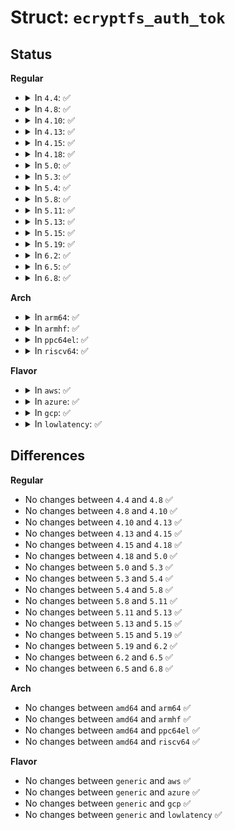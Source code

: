 # Struct: <code>ecryptfs_auth_tok</code>

## Status
<b>Regular</b>
<ul>
<li>
<details>
<summary>In <code>4.4</code>: ✅</summary>

```c
struct ecryptfs_auth_tok {
    u16 version;
    u16 token_type;
    u32 flags;
    struct ecryptfs_session_key session_key;
    u8 reserved[32];
    union (anon) token;
};
```
</details>
</li>
<li>
<details>
<summary>In <code>4.8</code>: ✅</summary>

```c
struct ecryptfs_auth_tok {
    u16 version;
    u16 token_type;
    u32 flags;
    struct ecryptfs_session_key session_key;
    u8 reserved[32];
    union (anon) token;
};
```
</details>
</li>
<li>
<details>
<summary>In <code>4.10</code>: ✅</summary>

```c
struct ecryptfs_auth_tok {
    u16 version;
    u16 token_type;
    u32 flags;
    struct ecryptfs_session_key session_key;
    u8 reserved[32];
    union (anon) token;
};
```
</details>
</li>
<li>
<details>
<summary>In <code>4.13</code>: ✅</summary>

```c
struct ecryptfs_auth_tok {
    u16 version;
    u16 token_type;
    u32 flags;
    struct ecryptfs_session_key session_key;
    u8 reserved[32];
    union (anon) token;
};
```
</details>
</li>
<li>
<details>
<summary>In <code>4.15</code>: ✅</summary>

```c
struct ecryptfs_auth_tok {
    u16 version;
    u16 token_type;
    u32 flags;
    struct ecryptfs_session_key session_key;
    u8 reserved[32];
    union (anon) token;
};
```
</details>
</li>
<li>
<details>
<summary>In <code>4.18</code>: ✅</summary>

```c
struct ecryptfs_auth_tok {
    u16 version;
    u16 token_type;
    u32 flags;
    struct ecryptfs_session_key session_key;
    u8 reserved[32];
    union (anon) token;
};
```
</details>
</li>
<li>
<details>
<summary>In <code>5.0</code>: ✅</summary>

```c
struct ecryptfs_auth_tok {
    u16 version;
    u16 token_type;
    u32 flags;
    struct ecryptfs_session_key session_key;
    u8 reserved[32];
    union (anon) token;
};
```
</details>
</li>
<li>
<details>
<summary>In <code>5.3</code>: ✅</summary>

```c
struct ecryptfs_auth_tok {
    u16 version;
    u16 token_type;
    u32 flags;
    struct ecryptfs_session_key session_key;
    u8 reserved[32];
    union (anon) token;
};
```
</details>
</li>
<li>
<details>
<summary>In <code>5.4</code>: ✅</summary>

```c
struct ecryptfs_auth_tok {
    u16 version;
    u16 token_type;
    u32 flags;
    struct ecryptfs_session_key session_key;
    u8 reserved[32];
    union (anon) token;
};
```
</details>
</li>
<li>
<details>
<summary>In <code>5.8</code>: ✅</summary>

```c
struct ecryptfs_auth_tok {
    u16 version;
    u16 token_type;
    u32 flags;
    struct ecryptfs_session_key session_key;
    u8 reserved[32];
    union (anon) token;
};
```
</details>
</li>
<li>
<details>
<summary>In <code>5.11</code>: ✅</summary>

```c
struct ecryptfs_auth_tok {
    u16 version;
    u16 token_type;
    u32 flags;
    struct ecryptfs_session_key session_key;
    u8 reserved[32];
    union (anon) token;
};
```
</details>
</li>
<li>
<details>
<summary>In <code>5.13</code>: ✅</summary>

```c
struct ecryptfs_auth_tok {
    u16 version;
    u16 token_type;
    u32 flags;
    struct ecryptfs_session_key session_key;
    u8 reserved[32];
    union (anon) token;
};
```
</details>
</li>
<li>
<details>
<summary>In <code>5.15</code>: ✅</summary>

```c
struct ecryptfs_auth_tok {
    u16 version;
    u16 token_type;
    u32 flags;
    struct ecryptfs_session_key session_key;
    u8 reserved[32];
    union (anon) token;
};
```
</details>
</li>
<li>
<details>
<summary>In <code>5.19</code>: ✅</summary>

```c
struct ecryptfs_auth_tok {
    u16 version;
    u16 token_type;
    u32 flags;
    struct ecryptfs_session_key session_key;
    u8 reserved[32];
    union (anon) token;
};
```
</details>
</li>
<li>
<details>
<summary>In <code>6.2</code>: ✅</summary>

```c
struct ecryptfs_auth_tok {
    u16 version;
    u16 token_type;
    u32 flags;
    struct ecryptfs_session_key session_key;
    u8 reserved[32];
    union (anon) token;
};
```
</details>
</li>
<li>
<details>
<summary>In <code>6.5</code>: ✅</summary>

```c
struct ecryptfs_auth_tok {
    u16 version;
    u16 token_type;
    u32 flags;
    struct ecryptfs_session_key session_key;
    u8 reserved[32];
    union (anon) token;
};
```
</details>
</li>
<li>
<details>
<summary>In <code>6.8</code>: ✅</summary>

```c
struct ecryptfs_auth_tok {
    u16 version;
    u16 token_type;
    u32 flags;
    struct ecryptfs_session_key session_key;
    u8 reserved[32];
    union (anon) token;
};
```
</details>
</li>
</ul>
<b>Arch</b>
<ul>
<li>
<details>
<summary>In <code>arm64</code>: ✅</summary>

```c
struct ecryptfs_auth_tok {
    u16 version;
    u16 token_type;
    u32 flags;
    struct ecryptfs_session_key session_key;
    u8 reserved[32];
    union (anon) token;
};
```
</details>
</li>
<li>
<details>
<summary>In <code>armhf</code>: ✅</summary>

```c
struct ecryptfs_auth_tok {
    u16 version;
    u16 token_type;
    u32 flags;
    struct ecryptfs_session_key session_key;
    u8 reserved[32];
    union (anon) token;
};
```
</details>
</li>
<li>
<details>
<summary>In <code>ppc64el</code>: ✅</summary>

```c
struct ecryptfs_auth_tok {
    u16 version;
    u16 token_type;
    u32 flags;
    struct ecryptfs_session_key session_key;
    u8 reserved[32];
    union (anon) token;
};
```
</details>
</li>
<li>
<details>
<summary>In <code>riscv64</code>: ✅</summary>

```c
struct ecryptfs_auth_tok {
    u16 version;
    u16 token_type;
    u32 flags;
    struct ecryptfs_session_key session_key;
    u8 reserved[32];
    union (anon) token;
};
```
</details>
</li>
</ul>
<b>Flavor</b>
<ul>
<li>
<details>
<summary>In <code>aws</code>: ✅</summary>

```c
struct ecryptfs_auth_tok {
    u16 version;
    u16 token_type;
    u32 flags;
    struct ecryptfs_session_key session_key;
    u8 reserved[32];
    union (anon) token;
};
```
</details>
</li>
<li>
<details>
<summary>In <code>azure</code>: ✅</summary>

```c
struct ecryptfs_auth_tok {
    u16 version;
    u16 token_type;
    u32 flags;
    struct ecryptfs_session_key session_key;
    u8 reserved[32];
    union (anon) token;
};
```
</details>
</li>
<li>
<details>
<summary>In <code>gcp</code>: ✅</summary>

```c
struct ecryptfs_auth_tok {
    u16 version;
    u16 token_type;
    u32 flags;
    struct ecryptfs_session_key session_key;
    u8 reserved[32];
    union (anon) token;
};
```
</details>
</li>
<li>
<details>
<summary>In <code>lowlatency</code>: ✅</summary>

```c
struct ecryptfs_auth_tok {
    u16 version;
    u16 token_type;
    u32 flags;
    struct ecryptfs_session_key session_key;
    u8 reserved[32];
    union (anon) token;
};
```
</details>
</li>
</ul>

## Differences
<b>Regular</b>
<ul>
<li>
No changes between <code>4.4</code> and <code>4.8</code> ✅
</li>
<li>
No changes between <code>4.8</code> and <code>4.10</code> ✅
</li>
<li>
No changes between <code>4.10</code> and <code>4.13</code> ✅
</li>
<li>
No changes between <code>4.13</code> and <code>4.15</code> ✅
</li>
<li>
No changes between <code>4.15</code> and <code>4.18</code> ✅
</li>
<li>
No changes between <code>4.18</code> and <code>5.0</code> ✅
</li>
<li>
No changes between <code>5.0</code> and <code>5.3</code> ✅
</li>
<li>
No changes between <code>5.3</code> and <code>5.4</code> ✅
</li>
<li>
No changes between <code>5.4</code> and <code>5.8</code> ✅
</li>
<li>
No changes between <code>5.8</code> and <code>5.11</code> ✅
</li>
<li>
No changes between <code>5.11</code> and <code>5.13</code> ✅
</li>
<li>
No changes between <code>5.13</code> and <code>5.15</code> ✅
</li>
<li>
No changes between <code>5.15</code> and <code>5.19</code> ✅
</li>
<li>
No changes between <code>5.19</code> and <code>6.2</code> ✅
</li>
<li>
No changes between <code>6.2</code> and <code>6.5</code> ✅
</li>
<li>
No changes between <code>6.5</code> and <code>6.8</code> ✅
</li>
</ul>
<b>Arch</b>
<ul>
<li>
No changes between <code>amd64</code> and <code>arm64</code> ✅
</li>
<li>
No changes between <code>amd64</code> and <code>armhf</code> ✅
</li>
<li>
No changes between <code>amd64</code> and <code>ppc64el</code> ✅
</li>
<li>
No changes between <code>amd64</code> and <code>riscv64</code> ✅
</li>
</ul>
<b>Flavor</b>
<ul>
<li>
No changes between <code>generic</code> and <code>aws</code> ✅
</li>
<li>
No changes between <code>generic</code> and <code>azure</code> ✅
</li>
<li>
No changes between <code>generic</code> and <code>gcp</code> ✅
</li>
<li>
No changes between <code>generic</code> and <code>lowlatency</code> ✅
</li>
</ul>
